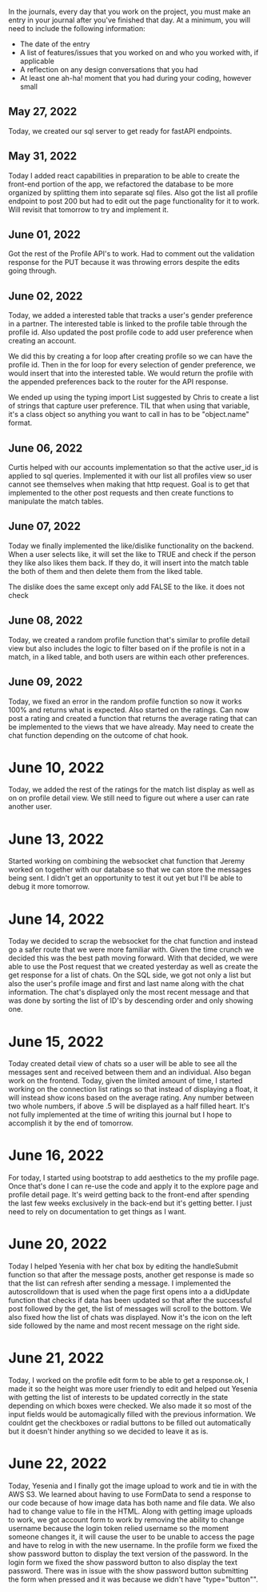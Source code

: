 In the journals, every day that you work on the project, you must make an entry in your journal after you've finished that day. At a minimum, you will need to include the following information:

- The date of the entry
- A list of features/issues that you worked on and who you worked with, if applicable
- A reflection on any design conversations that you had
- At least one ah-ha! moment that you had during your coding, however small

## May 27, 2022
Today, we created our sql server to get ready for fastAPI endpoints.

## May 31, 2022
Today I added react capabilities in preparation to be able to create the front-end portion of the app, we refactored the database to be more organized by splitting them into separate sql files. Also got the list all profile endpoint to post 200 but had to edit out the page functionality for it to work. Will revisit that tomorrow to try and implement it.

## June 01, 2022
Got the rest of the Profile API's to work. Had to comment out the validation response for the PUT because it was throwing errors despite the edits going through. 

## June 02, 2022
Today, we added a interested table that tracks a user's gender preference in a partner. The interested table is linked to the profile table through the profile id. Also updated the post profile code to add user preference when creating an account. 

We did this by creating a for loop after creating profile so we can have the profile id. Then in the for loop for every selection of gender preference, we would insert that into the interested table. We would return the profile with the appended preferences back to the router for the API response.

We ended up using the typing import List suggested by Chris to create a list of strings that capture user preference. TIL that when using that variable, it's a class object so anything you want to call in has to be "object.name" format.

## June 06, 2022
Curtis helped with our accounts implementation so that the active user_id is applied to sql queries. Implemented it with our list all profiles view so user cannot see themselves when making that http request. Goal is to get that implemented to the other post requests and then create functions to manipulate the match tables.

## June 07, 2022
Today we finally implemented the like/dislike functionality on the backend. When a user selects like, it will set the like to TRUE and check if the person they like also likes them back. If they do, it will insert into the match table the both of them and then delete them from the liked table.

The dislike does the same except only add FALSE to the like. it does not check

## June 08, 2022
Today, we created a random profile function that's similar to profile detail view but also includes the logic to filter based on if the profile is not in a match, in a liked table, and both users are within each other preferences. 

## June 09, 2022
Today, we fixed an error in the random profile function so now it works 100% and returns what is expected. Also started on the ratings. Can now post a rating and created a function that returns the average rating that can be implemented to the views that we have already. May need to create the chat function depending on the outcome of chat hook.

# June 10, 2022
Today, we added the rest of the ratings for the match list display as well as on on profile detail view. We still need to figure out where a user can rate another user.

# June 13, 2022
Started working on combining the websocket chat function that Jeremy worked on together with our database so that we can store the messages being sent. I didn't get an opportunity to test it out yet but I'll be able to debug it more tomorrow.

# June 14, 2022
Today we decided to scrap the websocket for the chat function and instead go a safer route that we were more familiar with. Given the time crunch we decided this was the best path moving forward. With that decided, we were able to use the Post request that we created yesterday as well as create the get response for a list of chats. On the SQL side, we got not only a list but also the user's profile image and first and last name along with the chat information. The chat's displayed only the most recent message and that was done by sorting the list of ID's by descending order and only showing one.

# June 15, 2022
Today created detail view of chats so a user will be able to see all the messages sent and received between them and an individual. Also began work on the frontend. Today, given the limited amount of time, I started working on the connection list ratings so that instead of displaying a float, it will instead show icons based on the average rating. Any number between two whole numbers, if above .5 will be displayed as a half filled heart. It's not fully implemented at the time of writing this journal but I hope to accomplish it by the end of tomorrow.

# June 16, 2022
For today, I started using bootstrap to add aesthetics to the my profile page. Once that's done I can re-use the code and apply it to the explore page and profile detail page. It's weird getting back to the front-end after spending the last few weeks exclusively in the back-end but it's getting better. I just need to rely on documentation to get things as I want.

# June 20, 2022
Today I helped Yesenia with her chat box by editing the handleSubmit function so that after the message posts, another get response is made so that the list can refresh after sending a message. I implemented the autoscrolldown that is used when the page first opens into a a didUpdate function that checks if data has been updated so that after the successful post followed by the get, the list of messages will scroll to the bottom. We also fixed how the list of chats was displayed. Now it's the icon on the left side followed by the name and most recent message on the right side. 

# June 21, 2022
Today, I worked on the profile edit form to be able to get a response.ok, I made it so the height was more user friendly to edit and helped out Yesenia with getting the list of interests to be updated correctly in the state depending on which boxes were checked. We also made it so most of the input fields would be automagically filled with the previous information. We couldnt get the checkboxes or radial buttons to be filled out automatically but it doesn't hinder anything so we decided to leave it as is.

# June 22, 2022
Today, Yesenia and I finally got the image upload to work and tie in with the AWS S3. We learned about having to use FormData to send a response to our code because of how image data has both name and file data. We also had to change value to file in the HTML. Along with getting image uploads to work, we got account form to work by removing the ability to change username because the login token relied username so the moment someone changes it, it will cause the user to be unable to access the page and have to relog in with the new username. In the profile form we fixed the show password button to display the text version of the password. In the login form we fixed the show password button to also display the text password. There was in issue with the show password button submitting the form when pressed and it was because we didn't have "type="button"". 